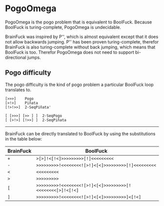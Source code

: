 # PogoOmega

PogoOmega is the pogo problem that is equivalent to BoolFuck. Because BoolFuck is turing-complete, PogoOmega is undecidable.

BrainFuck was inspired by P'', which is almost equivalent except that it does not allow backwards jumping. P'' has been proven turing-complete, therefor BrainFuck is also turing-complete without back jumping, which means that BoolFuck is too.
Therefor PogoOmega does not need to support bi-directional jumps.

## Pogo difficulty

The pogo difficulty is the kind of pogo problem a particular BoolFuck loop translates to.

```
[>>>]    Pogo
[>!>]    Piñata
[!>!>>]  2-SeqPiñata'

[ [>>>] [>> ] ]  2-SeqPogo
[ [>!>] [!>>] ]  2-SeqPiñata
```

-------

BrainFuck can be directly translated to BoolFuck by using the substitutions in the table below:

| BrainFuck | BoolFuck                                                  |
|-----------|-----------------------------------------------------------|
| `+`       | `>[>]!<[!<]>>>>>>>>>[!]<<<<<<<<<`                         |
| `-`       | `>>>>>>>>>!<<<<<<<<![>!]<[<]>>>>>>>>>[!]<<<<<<<<<`        |
| `<`       | `<<<<<<<<<`                                               |
| `>`       | `>>>>>>>>>`                                               |
| `[`       | `>>>>>>>>>!<<<<<<<<![>!]<[<]>>>>>>>>>[!<<<<<<<<[>]!<[!<]` |
| `]`       | `>>>>>>>>>!<<<<<<<<![>!]<[<]>>>>>>>>>]<[!<]`              |
